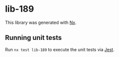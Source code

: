 # lib-189

This library was generated with [Nx](https://nx.dev).

## Running unit tests

Run `nx test lib-189` to execute the unit tests via [Jest](https://jestjs.io).

